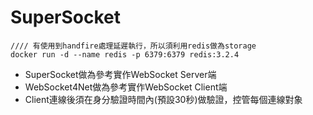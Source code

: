 # SuperSocket
```
//// 有使用到handfire處理延遲執行，所以須利用redis做為storage
docker run -d --name redis -p 6379:6379 redis:3.2.4
```

* SuperSocket做為參考實作WebSocket Server端
* WebSocket4Net做為參考實作WebSocket Client端
* Client連線後須在身分驗證時間內(預設30秒)做驗證，控管每個連線對象